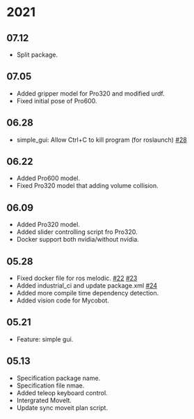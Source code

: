 # 2021

## 07.12

- Split package.

## 07.05

- Added gripper model for Pro320 and modified urdf.
- Fixed initial pose of Pro600.

## 06.28

- simple_gui: Allow Ctrl+C to kill program (for roslaunch) [#28](https://github.com/elephantrobotics/mycobot_ros/pull/28)

## 06.22

- Added Pro600 model.
- Fixed Pro320 model that adding volume collision.

## 06.09

- Added Pro320 model.
- Added slider controlling script fro Pro320.
- Docker support both nvidia/without nvidia.

## 05.28

- Fixed docker file for ros melodic. [#22](https://github.com/elephantrobotics/mycobot_ros/pull/22) [#23](https://github.com/elephantrobotics/mycobot_ros/pull/23)
- Added industrial_ci and update package.xml [#24](https://github.com/elephantrobotics/mycobot_ros/pull/24)
- Added more compile time dependency detection.
- Added vision code for Mycobot.

## 05.21

- Feature: simple gui.

## 05.13

- Specification package name.
- Specification file nmae.
- Added teleop keyboard control.
- Intergrated MoveIt.
- Update sync moveit plan script.


